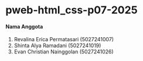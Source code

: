 # pweb-html_css-p07-2025

#### Nama Anggota
1. Revalina Erica Permatasari (5027241007)
2. Shinta Alya Ramadani (5027241019)
3. Evan Christian Nainggolan (5027241026)
